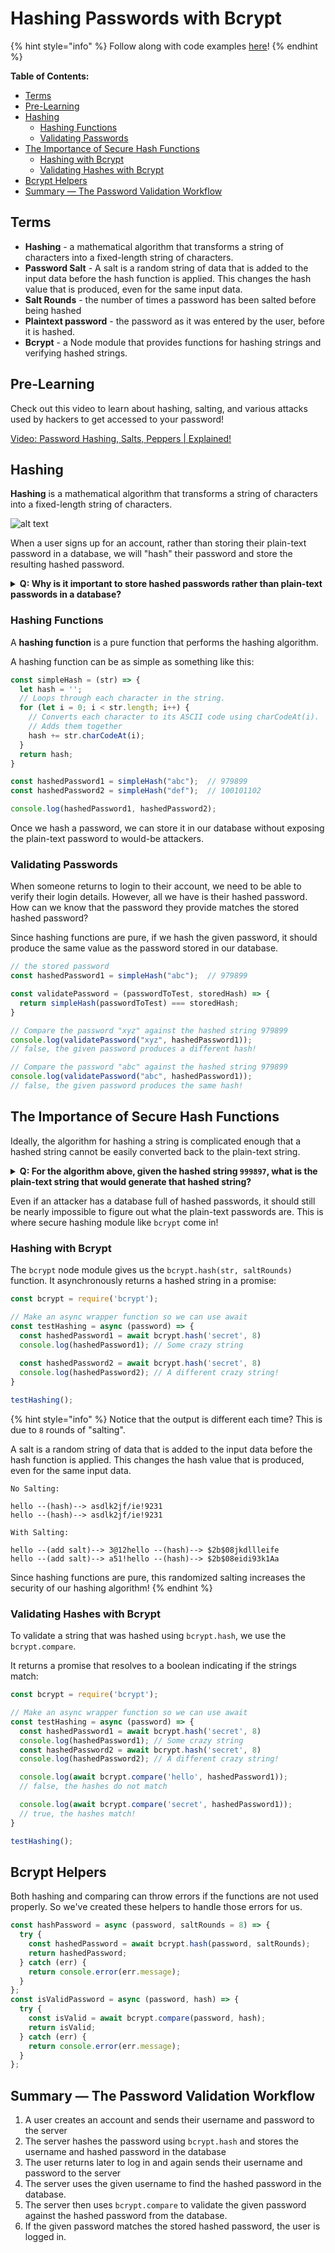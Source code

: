 # Hashing Passwords with Bcrypt

{% hint style="info" %}
Follow along with code examples [here](https://github.com/The-Marcy-Lab-School/8-4-0-hashing-salting-bcrypt)!
{% endhint %}

**Table of Contents:**

- [Terms](#terms)
- [Pre-Learning](#pre-learning)
- [Hashing](#hashing)
  - [Hashing Functions](#hashing-functions)
  - [Validating Passwords](#validating-passwords)
- [The Importance of Secure Hash Functions](#the-importance-of-secure-hash-functions)
  - [Hashing with Bcrypt](#hashing-with-bcrypt)
  - [Validating Hashes with Bcrypt](#validating-hashes-with-bcrypt)
- [Bcrypt Helpers](#bcrypt-helpers)
- [Summary — The Password Validation Workflow](#summary--the-password-validation-workflow)

## Terms

* **Hashing** - a mathematical algorithm that transforms a string of characters into a fixed-length string of characters. 
* **Password Salt** - A salt is a random string of data that is added to the input data before the hash function is applied. This changes the hash value that is produced, even for the same input data.
* **Salt Rounds** - the number of times a password has been salted before being hashed
* **Plaintext password** - the password as it was entered by the user, before it is hashed.
* **Bcrypt** - a Node module that provides functions for hashing strings and verifying hashed strings.

## Pre-Learning

Check out this video to learn about hashing, salting, and various attacks used by hackers to get accessed to your password! 

[Video: Password Hashing, Salts, Peppers | Explained!](https://www.youtube.com/watch?v=--tnZMuoK3E&ab_channel=Seytonic)

## Hashing

**Hashing** is a mathematical algorithm that transforms a string of characters into a fixed-length string of characters.

![alt text](./img/hashing.png)

When a user signs up for an account, rather than storing their plain-text password in a database, we will "hash" their password and store the resulting hashed password.

**<details><summary>Q: Why is it important to store hashed passwords rather than plain-text passwords in a database? </summary>**

Without password hashing, a hacker who obtains a user database can simply read the passwords in plain text.

With password hashing, the passwords are stored as hash values, and an attacker would need to spend significant time and resources attempting to convert the hash values back into the original passwords.

</details>

### Hashing Functions

A **hashing function** is a pure function that performs the hashing algorithm.

A hashing function can be as simple as something like this:

```js
const simpleHash = (str) => {
  let hash = '';
  // Loops through each character in the string.
  for (let i = 0; i < str.length; i++) {
    // Converts each character to its ASCII code using charCodeAt(i).
    // Adds them together
    hash += str.charCodeAt(i);
  }
  return hash;
}

const hashedPassword1 = simpleHash("abc");  // 979899
const hashedPassword2 = simpleHash("def");  // 100101102

console.log(hashedPassword1, hashedPassword2);
```

Once we hash a password, we can store it in our database without exposing the plain-text password to would-be attackers.

### Validating Passwords

When someone returns to login to their account, we need to be able to verify their login details. However, all we have is their hashed password. How can we know that the password they provide matches the stored hashed password?

Since hashing functions are pure, if we hash the given password, it should produce the same value as the password stored in our database. 

```js
// the stored password
const hashedPassword1 = simpleHash("abc");  // 979899

const validatePassword = (passwordToTest, storedHash) => {
  return simpleHash(passwordToTest) === storedHash;
}

// Compare the password "xyz" against the hashed string 979899
console.log(validatePassword("xyz", hashedPassword1));  
// false, the given password produces a different hash!

// Compare the password "abc" against the hashed string 979899
console.log(validatePassword("abc", hashedPassword1));  
// false, the given password produces the same hash!
```

## The Importance of Secure Hash Functions

Ideally, the algorithm for hashing a string is complicated enough that a hashed string cannot be easily converted back to the plain-text string.

**<details><summary>Q: For the algorithm above, given the hashed string `999897`, what is the plain-text string that would generate that hashed string? </summary>**

```js
simpleHash("cba") //-> "999897"
```

Clearly this hashing function is not secure since the algorithm can easily be reverse-engineered.

</details>

Even if an attacker has a database full of hashed passwords, it should still be nearly impossible to figure out what the plain-text passwords are. This is where secure hashing module like `bcrypt` come in!

### Hashing with Bcrypt

The `bcrypt` node module gives us the `bcrypt.hash(str, saltRounds)` function. It asynchronously returns a hashed string in a promise:

```js
const bcrypt = require('bcrypt');

// Make an async wrapper function so we can use await
const testHashing = async (password) => {
  const hashedPassword1 = await bcrypt.hash('secret', 8)
  console.log(hashedPassword1); // Some crazy string
  
  const hashedPassword2 = await bcrypt.hash('secret', 8)
  console.log(hashedPassword2); // A different crazy string!
}

testHashing();
```

{% hint style="info" %}
Notice that the output is different each time? This is due to `8` rounds of "salting".

A salt is a random string of data that is added to the input data before the hash function is applied. This changes the hash value that is produced, even for the same input data.

```
No Salting:

hello --(hash)--> asdlk2jf/ie!9231
hello --(hash)--> asdlk2jf/ie!9231

With Salting:

hello --(add salt)--> 3@12hello --(hash)--> $2b$08jkdllleife
hello --(add salt)--> a51!hello --(hash)--> $2b$08eidi93k1Aa
```

Since hashing functions are pure, this randomized salting increases the security of our hashing algorithm!
{% endhint %}

### Validating Hashes with Bcrypt

To validate a string that was hashed using `bcrypt.hash`, we use the `bcrypt.compare`. 

It returns a promise that resolves to a boolean indicating if the strings match:

```js
const bcrypt = require('bcrypt');

// Make an async wrapper function so we can use await
const testHashing = async (password) => {
  const hashedPassword1 = await bcrypt.hash('secret', 8)
  console.log(hashedPassword1); // Some crazy string
  const hashedPassword2 = await bcrypt.hash('secret', 8)
  console.log(hashedPassword2); // A different crazy string!

  console.log(await bcrypt.compare('hello', hashedPassword1));
  // false, the hashes do not match

  console.log(await bcrypt.compare('secret', hashedPassword1));
  // true, the hashes match!
}

testHashing();
```

## Bcrypt Helpers

Both hashing and comparing can throw errors if the functions are not used properly. So we've created these helpers to handle those errors for us.

```js
const hashPassword = async (password, saltRounds = 8) => {
  try {
    const hashedPassword = await bcrypt.hash(password, saltRounds);
    return hashedPassword;
  } catch (err) {
    return console.error(err.message);
  }
};
const isValidPassword = async (password, hash) => {
  try {
    const isValid = await bcrypt.compare(password, hash);
    return isValid;
  } catch (err) {
    return console.error(err.message);
  }
};
```

## Summary — The Password Validation Workflow

1. A user creates an account and sends their username and password to the server
2. The server hashes the password using `bcrypt.hash` and stores the username and hashed password in the database
3. The user returns later to log in and again sends their username and password to the server
4. The server uses the given username to find the hashed password in the database.
5. The server then uses `bcrypt.compare` to validate the given password against the hashed password from the database.
6. If the given password matches the stored hashed password, the user is logged in.